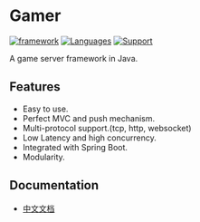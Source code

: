 # Gamer

[![framework](https://img.shields.io/badge/Framework-Game-blue.svg?style=plastic)](#)
[![Languages](https://img.shields.io/badge/Language-Java-blue.svg)](#) 
[![Support](https://img.shields.io/badge/Support-jdk%201.8%2B-orange.svg)](#) 

A game server framework in Java.

## Features

- Easy to use.
- Perfect MVC and push mechanism.
- Multi-protocol support.(tcp, http, websocket)
- Low Latency and high concurrency.
- Integrated with Spring Boot.
- Modularity.

## Documentation

- [中文文档](https://github.com/thinkerwolf/Gamer/tree/master/doc/DOC_ZH.md)